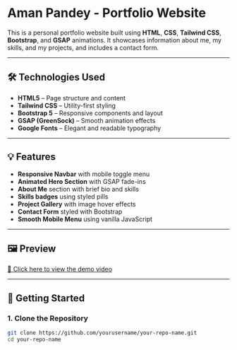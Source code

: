 # Aman Pandey - Portfolio Website

This is a personal portfolio website built using **HTML**, **CSS**, **Tailwind CSS**, **Bootstrap**, and **GSAP** animations. It showcases information about me, my skills, and my projects, and includes a contact form.

---

## 🛠️ Technologies Used

- **HTML5** – Page structure and content
- **Tailwind CSS** – Utility-first styling
- **Bootstrap 5** – Responsive components and layout
- **GSAP (GreenSock)** – Smooth animation effects
- **Google Fonts** – Elegant and readable typography


---

## 💡 Features

- **Responsive Navbar** with mobile toggle menu
- **Animated Hero Section** with GSAP fade-ins
- **About Me** section with brief bio and skills
- **Skills badges** using styled pills
- **Project Gallery** with image hover effects
- **Contact Form** styled with Bootstrap
- **Smooth Mobile Menu** using vanilla JavaScript

---

## 🖼️ Preview

[🎥 Click here to view the demo video](https://github.com/user-attachments/assets/36f99f71-0cac-4106-82a8-4b363d0f9cca)



---

## 🚀 Getting Started

### 1. Clone the Repository

```bash
git clone https://github.com/yourusername/your-repo-name.git
cd your-repo-name
